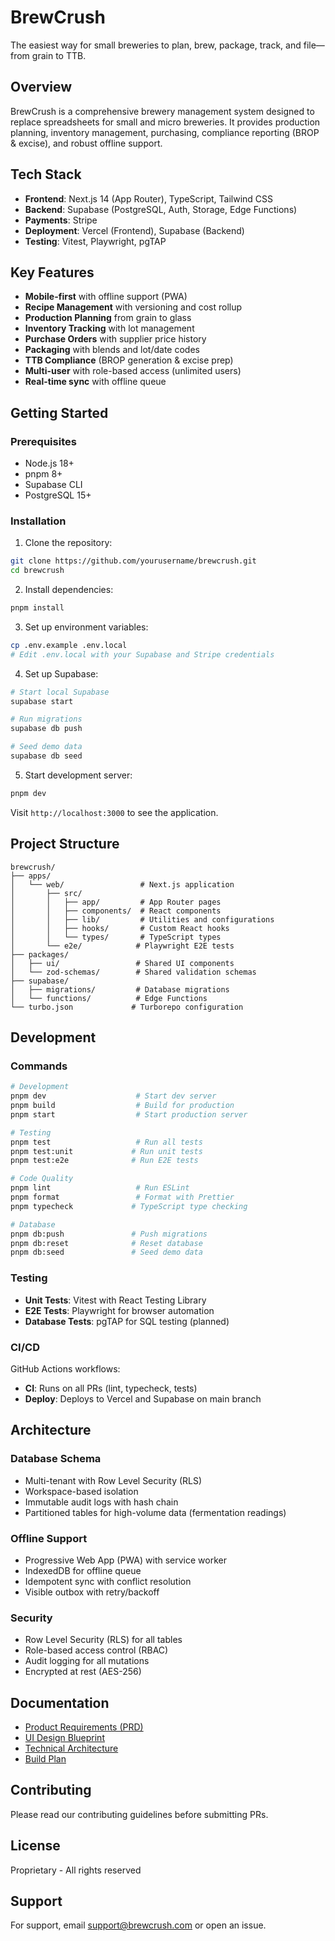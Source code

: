 # BrewCrush

The easiest way for small breweries to plan, brew, package, track, and file—from grain to TTB.

## Overview

BrewCrush is a comprehensive brewery management system designed to replace spreadsheets for small and micro breweries. It provides production planning, inventory management, purchasing, compliance reporting (BROP & excise), and robust offline support.

## Tech Stack

- **Frontend**: Next.js 14 (App Router), TypeScript, Tailwind CSS
- **Backend**: Supabase (PostgreSQL, Auth, Storage, Edge Functions)
- **Payments**: Stripe
- **Deployment**: Vercel (Frontend), Supabase (Backend)
- **Testing**: Vitest, Playwright, pgTAP

## Key Features

- **Mobile-first** with offline support (PWA)
- **Recipe Management** with versioning and cost rollup
- **Production Planning** from grain to glass
- **Inventory Tracking** with lot management
- **Purchase Orders** with supplier price history  
- **Packaging** with blends and lot/date codes
- **TTB Compliance** (BROP generation & excise prep)
- **Multi-user** with role-based access (unlimited users)
- **Real-time sync** with offline queue

## Getting Started

### Prerequisites

- Node.js 18+
- pnpm 8+
- Supabase CLI
- PostgreSQL 15+

### Installation

1. Clone the repository:
```bash
git clone https://github.com/yourusername/brewcrush.git
cd brewcrush
```

2. Install dependencies:
```bash
pnpm install
```

3. Set up environment variables:
```bash
cp .env.example .env.local
# Edit .env.local with your Supabase and Stripe credentials
```

4. Set up Supabase:
```bash
# Start local Supabase
supabase start

# Run migrations
supabase db push

# Seed demo data
supabase db seed
```

5. Start development server:
```bash
pnpm dev
```

Visit `http://localhost:3000` to see the application.

## Project Structure

```
brewcrush/
├── apps/
│   └── web/                 # Next.js application
│       ├── src/
│       │   ├── app/         # App Router pages
│       │   ├── components/  # React components
│       │   ├── lib/         # Utilities and configurations
│       │   ├── hooks/       # Custom React hooks
│       │   └── types/       # TypeScript types
│       └── e2e/            # Playwright E2E tests
├── packages/
│   ├── ui/                 # Shared UI components
│   └── zod-schemas/        # Shared validation schemas
├── supabase/
│   ├── migrations/         # Database migrations
│   └── functions/          # Edge Functions
└── turbo.json             # Turborepo configuration
```

## Development

### Commands

```bash
# Development
pnpm dev                    # Start dev server
pnpm build                  # Build for production
pnpm start                  # Start production server

# Testing
pnpm test                   # Run all tests
pnpm test:unit             # Run unit tests
pnpm test:e2e              # Run E2E tests

# Code Quality
pnpm lint                   # Run ESLint
pnpm format                 # Format with Prettier
pnpm typecheck             # TypeScript type checking

# Database
pnpm db:push               # Push migrations
pnpm db:reset              # Reset database
pnpm db:seed               # Seed demo data
```

### Testing

- **Unit Tests**: Vitest with React Testing Library
- **E2E Tests**: Playwright for browser automation
- **Database Tests**: pgTAP for SQL testing (planned)

### CI/CD

GitHub Actions workflows:
- **CI**: Runs on all PRs (lint, typecheck, tests)
- **Deploy**: Deploys to Vercel and Supabase on main branch

## Architecture

### Database Schema

- Multi-tenant with Row Level Security (RLS)
- Workspace-based isolation
- Immutable audit logs with hash chain
- Partitioned tables for high-volume data (fermentation readings)

### Offline Support

- Progressive Web App (PWA) with service worker
- IndexedDB for offline queue
- Idempotent sync with conflict resolution
- Visible outbox with retry/backoff

### Security

- Row Level Security (RLS) for all tables
- Role-based access control (RBAC)
- Audit logging for all mutations
- Encrypted at rest (AES-256)

## Documentation

- [Product Requirements (PRD)](./PRD.md)
- [UI Design Blueprint](./UI.md) 
- [Technical Architecture](./TECHNICAL.md)
- [Build Plan](./BUILD_PLAN.md)

## Contributing

Please read our contributing guidelines before submitting PRs.

## License

Proprietary - All rights reserved

## Support

For support, email support@brewcrush.com or open an issue.